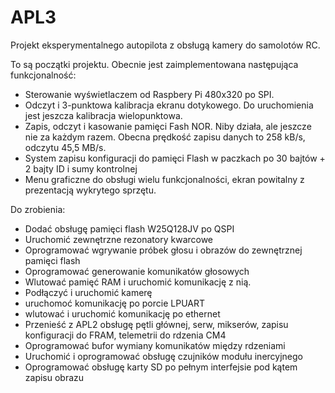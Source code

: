 # APL3
Projekt eksperymentalnego autopilota z obsługą kamery do samolotów RC.

To są początki projektu. Obecnie jest zaimplementowana następująca funkcjonalność:
- Sterowanie wyświetlaczem od Raspbery Pi 480x320 po SPI.
- Odczyt i 3-punktowa kalibracja ekranu dotykowego. Do uruchomienia jest jeszcza kalibracja wielopunktowa.
- Zapis, odczyt i kasowanie pamięci Fash NOR. Niby działa, ale jeszcze nie za każdym razem. Obecna prędkość zapisu danych to 258 kB/s, odczytu 45,5 MB/s.
- System zapisu konfiguracji do pamięci Flash w paczkach po 30 bajtów + 2 bajty ID i sumy kontrolnej
- Menu graficzne do obsługi wielu funkcjonalności, ekran powitalny z prezentacją wykrytego sprzętu.


Do zrobienia:
 - Dodać obsługę pamięci flash W25Q128JV po QSPI
 - Uruchomić zewnętrzne rezonatory kwarcowe
 - Oprogramować wgrywanie próbek głosu i obrazów do zewnętrznej pamięci flash
 - Oprogramować generowanie komunikatów głosowych
 - Wlutować pamięć RAM i uruchomić komunikację z nią.
 - Podłączyć i uruchomić kamerę
 - uruchomoć komunikację po porcie LPUART
 - wlutować i uruchomić komunikację po ethernet
 - Przenieść z APL2 obsługę pętli głównej, serw, mikserów, zapisu konfiguracji do FRAM, telemetrii do rdzenia CM4
 - Oprogramować bufor wymiany komunikatów między rdzeniami
 - Uruchomić i oprogramować obsługę czujników modułu inercyjnego
 - Oprogramować obsługę karty SD po pełnym interfejsie pod kątem zapisu obrazu